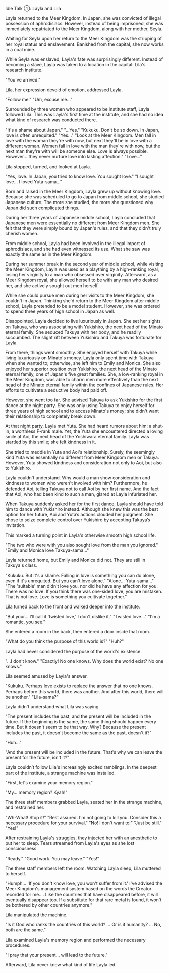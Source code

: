 Idle Talk ①: Layla and Lila

Layla returned to the Meer Kingdom.  In Japan, she was convicted of illegal possession of aphrodisiacs.  However, instead of being imprisoned, she was immediately repatriated to the Meer Kingdom, along with her mother, Seyla.

Waiting for Seyla upon her return to the Meer Kingdom was the stripping of her royal status and enslavement.  Banished from the capital, she now works in a coal mine.

While Seyla was enslaved, Layla's fate was surprisingly different.  Instead of becoming a slave, Layla was taken to a location in the capital: Lila's research institute.


"You've arrived."


Lila, her expression devoid of emotion, addressed Layla.


"Follow me."
"Um, excuse me…"


Surrounded by three women who appeared to be institute staff, Layla followed Lila.  This was Layla's first time at the institute, and she had no idea what kind of research was conducted there.


"It's a shame about Japan."
"…Yes."
"Kukuku. Don't be so down. In Japan, love is often unrequited."
"Yes…"
"Look at the Meer Kingdom. Men fall in love with the woman they're with now, but next they'll be in love with a different woman.  Women fall in love with the man they're with now, but the next man they're with will be someone else.  Love is always possible. However…  they never nurture love into lasting affection."
"Love…"


Lila stopped, turned, and looked at Layla.


"Yes, love. In Japan, you tried to know love. You sought love."
"I sought love… I loved Yuta-sama…"


Born and raised in the Meer Kingdom, Layla grew up without knowing love.  Because she was scheduled to go to Japan from middle school, she studied Japanese culture. The more she studied, the more she questioned why Japan did such complicated things.


During her three years of Japanese middle school, Layla concluded that Japanese men were essentially no different from Meer Kingdom men.  She felt that they were simply bound by Japan's rules, and that they didn't truly cherish women.

From middle school, Layla had been involved in the illegal import of aphrodisiacs, and she had even witnessed its use.  What she saw was exactly the same as in the Meer Kingdom.


During her summer break in the second year of middle school, while visiting the Meer Kingdom, Layla was used as a plaything by a high-ranking royal, losing her virginity to a man who obsessed over virginity. Afterward, as a Meer Kingdom royal, she allowed herself to be with any man who desired her, and she actively sought out men herself.

While she could pursue men during her visits to the Meer Kingdom, she couldn't in Japan.  Thinking she'd return to the Meer Kingdom after middle school, Layla pretended to be a model student.  However, she was ordered to spend three years of high school in Japan as well.

Disappointed, Layla decided to live luxuriously in Japan. She set her sights on Takuya, who was associating with Yukishiro, the next head of the Minato eternal family.  She seduced Takuya with her body, and he readily succumbed.  The slight rift between Yukishiro and Takuya was fortunate for Layla.


From there, things went smoothly.  She enjoyed herself with Takuya while living luxuriously on Minato's money. Layla only spent time with Takuya when she wanted to; otherwise, she left him to Emily and Monica. She also enjoyed her superior position over Yukishiro, the next head of the Minato eternal family, one of Japan's five great families.  She, a low-ranking royal in the Meer Kingdom, was able to charm men more effectively than the next head of the Minato eternal family within the confines of Japanese rules.  Her efforts to cultivate a seductive body had paid off.


However, she went too far.  She advised Takuya to ask Yukishiro for the first dance at the night party.  She was only using Takuya to enjoy herself for three years of high school and to access Minato's money; she didn't want their relationship to completely break down.


At that night party, Layla met Yuta. She had heard rumors about him: a shut-in, a worthless F-rank male.  Yet, the Yuta she encountered directed a loving smile at Aoi, the next head of the Yoshiwara eternal family.  Layla was startled by this smile; she felt kindness in it.


She tried to meddle in Yuta and Aoi's relationship.  Surely, the seemingly kind Yuta was essentially no different from Meer Kingdom men or Takuya.  However, Yuta showed kindness and consideration not only to Aoi, but also to Yukishiro.


Layla couldn't understand. Why would a man show consideration and kindness to women who weren't involved with him?  Furthermore, he defended Aoi, telling Takuya not to call Aoi by her first name.  And the fact that Aoi, who had been kind to such a man, glared at Layla infuriated her.


When Takuya suddenly asked her for the first dance, Layla should have told him to dance with Yukishiro instead.  Although she knew this was the best option for her future, Aoi and Yuta’s actions clouded her judgment. She chose to seize complete control over Yukishiro by accepting Takuya’s invitation.


This marked a turning point in Layla's otherwise smooth high school life.


"The two who were with you also sought love from the man you ignored."
"Emily and Monica love Takuya-sama…"


Layla returned home, but Emily and Monica did not. They are still in Takuya's class.


"Kukuku. But it's a shame. Falling in love is something you can do alone, even if it's unrequited.  But you can't love alone."
"Alone… Yuta-sama…"
"The 'suitable' man didn't love you, nor did he have any affection for you.  There was no love.  If you think there was one-sided love, you are mistaken.  That is not love. Love is something you cultivate together."


Lila turned back to the front and walked deeper into the institute.


"But your… I'll call it 'twisted love,' I don't dislike it."
"Twisted love…"
"I'm a romantic, you see."


She entered a room in the back, then entered a door inside that room.


"What do you think the purpose of this world is?"
"Huh?"


Layla had never considered the purpose of the world's existence.


"…I don't know."
"Exactly!  No one knows.  Why does the world exist? No one knows."


Lila seemed amused by Layla's answer.


"Kukuku. Perhaps love exists to replace the answer that no one knows.  Perhaps before this world, there was another. And after this world, there will be another."
"Lila-sama?"


Layla didn't understand what Lila was saying.


"The present includes the past, and the present will be included in the future. If the beginning is the same, the same thing should happen every time. But it doesn't seem to be that way. Why? Because the present includes the past, it doesn't become the same as the past, doesn't it?"

"Huh…"

"And the present will be included in the future.  That's why we can leave the present for the future, isn't it?"


Layla couldn’t follow Lila's increasingly excited ramblings.  In the deepest part of the institute, a strange machine was installed.


"First, let's examine your memory region."

"My… memory region?  Kyah!"


The three staff members grabbed Layla, seated her in the strange machine, and restrained her.


"Wh-What! Stop it!"
"Rest assured. I'm not going to kill you.  Consider this a necessary procedure for your survival."
"No!  I don't want to!"
"Just be still."
"Yes!"


After restraining Layla's struggles, they injected her with an anesthetic to put her to sleep. Tears streamed from Layla's eyes as she lost consciousness.


"Ready."
"Good work. You may leave."
"Yes!"


The three staff members left the room.  Watching Layla sleep, Lila muttered to herself.


"Humph… 'If you don't know love, you won't suffer from it.'  I've advised the Meer Kingdom's management system based on the words the Creator recorded for me…. Like the countries that have disappeared before, it will eventually disappear too. If a substitute for that rare metal is found, it won't be bothered by other countries anymore."


Lila manipulated the machine.


"Is it God who ranks the countries of this world? … Or is it humanity? … No, both are the same."


Lila examined Layla's memory region and performed the necessary procedures.


"I pray that your present… will lead to the future."



Afterward, Lila never knew what kind of life Layla led.
